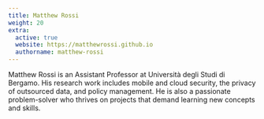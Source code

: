 ```yaml
---
title: Matthew Rossi
weight: 20
extra:
  active: true
  website: https://matthewrossi.github.io
  authorname: matthew-rossi
---
```


Matthew Rossi is an Assistant Professor at Università degli Studi di
Bergamo. His research work includes mobile and cloud security, the privacy of
outsourced data, and policy management. He is also a passionate problem-solver
who thrives on projects that demand learning new concepts and skills.
